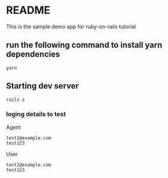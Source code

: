 # README
This is the sample demo app for ruby-on-rails tutorial
## run the following command to install yarn dependencies
```
yarn
```

## Starting dev server
```
rails s
```

### loging details to test
Agent
```
test1@example.com
test123
```

User
```
test2@example.com
test123
```

